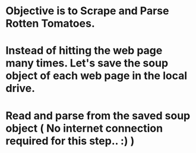 # Objective is to Scrape and Parse Rotten Tomatoes.
# Instead of hitting the web page many times. Let's save the soup object of each web page in the local drive.
# Read and parse from the saved soup object ( No internet connection required for this step.. :) )
